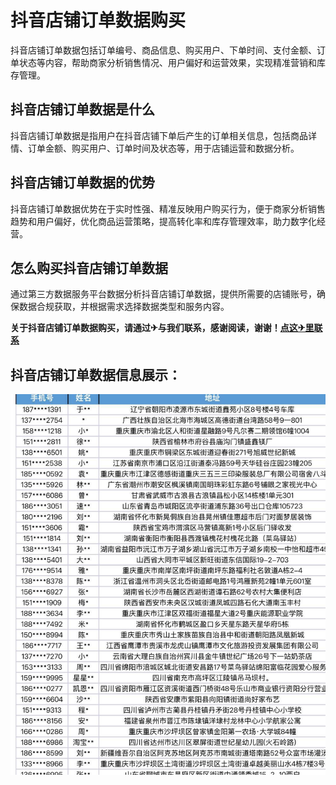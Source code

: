 # 抖音店铺订单数据购买
抖音店铺订单数据包括订单编号、商品信息、购买用户、下单时间、支付金额、订单状态等内容，帮助商家分析销售情况、用户偏好和运营效果，实现精准营销和库存管理。

## 抖音店铺订单数据是什么
抖音店铺订单数据是指用户在抖音店铺下单后产生的订单相关信息，包括商品详情、订单金额、购买用户、订单时间及状态等，用于店铺运营和数据分析。

## 抖音店铺订单数据的优势
抖音店铺订单数据优势在于实时性强、精准反映用户购买行为，便于商家分析销售趋势和用户偏好，优化商品运营策略，提高转化率和库存管理效率，助力数字化经营。

## 怎么购买抖音店铺订单数据
通过第三方数据服务平台数据分析抖音店铺订单数据，提供所需要的店铺账号，确保数据合规获取，并根据需求选择数据类型和服务内容。

**关于抖音店铺订单数据购买，请通过✈与我们联系，感谢阅读，谢谢！[点这✈里联系](https://adc.wanzisj.com)**

## 抖音店铺订单数据信息展示：
![抖音店铺订单数据](https://github.com/4681122914030MarioFisher/dhck/blob/main/photodydp.jpg?raw=true)

